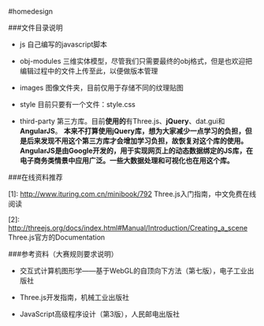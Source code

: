 #homedesign

###文件目录说明
*   js
    自己编写的javascript脚本

*   obj-modules
    三维实体模型，尽管我们只需要最终的obj格式，但是也欢迎把编辑过程中的文件上传至此，以便做版本管理

*   images
    图像文件夹，目前仅用于存储不同的纹理贴图

*   style
    目前只要有一个文件：style.css

*   third-party
    第三方库。目前**使用的**有Three.js、**jQuery**、dat.gui和**AngularJS**。
    **本来不打算使用jQuery库，想为大家减少一点学习的负担，但是后来发现不用这个第三方库才会增加学习负担，故恢复对这个库的使用。**
    **AngularJS是由Google开发的，用于实现网页上的动态数据绑定的JS库，在电子商务类情景中应用广泛。一些大数据处理和可视化也在用这个库。**

###在线资料推荐

[1]: <http://www.ituring.com.cn/minibook/792> Three.js入门指南，中文免费在线阅读

[2]: <http://threejs.org/docs/index.html#Manual/Introduction/Creating_a_scene> Three.js官方的Documentation

###参考资料（大赛规则要求说明）

*   交互式计算机图形学——基于WebGL的自顶向下方法（第七版），电子工业出版社

*   Three.js开发指南，机械工业出版社

*   JavaScript高级程序设计（第3版），人民邮电出版社